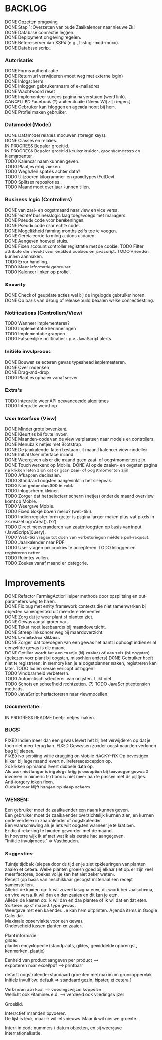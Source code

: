 # BACKLOG

DONE Opzetten omgeving  
DONE Stap 1: Overzetten van oude Zaaikalender naar nieuwe Zk!  
DONE Database connectie leggen.  
DONE Deployment omgeving regelen.  
DONE Betere server dan XSP4 (e.g., fastcgi-mod-mono).  
DONE Database script.

### Autorisatie:
DONE Forms authenticatie  
DONE Return url verwijderen (moet weg met externe login)  
DONE Inlogscherm  
DONE Inloggen gebruikersnaam of e-mailadres  
DONE Wachtwoord reset  
DONE Implementeer succes pagina na versturen (werd link).  
CANCELLED Facebook (?) authenticatie (Neen. Wij zijn tegen.)  
DONE Gebruiker kan inloggen en agenda hoort bij hem.  
DONE Profiel maken gebruiker.  

### Datamodel (Model)  
DONE Datamodel relaties inbouwen (foreign keys).  
DONE Classes en relaties.  
IN PROGRESS Bepalen groeitijd.  
IN PROGRESS Bepalen groeitijd keukenkruiden, groenbemesters en kiemgroenten.  
TODO Kalendar naam kunnen geven.  
TODO Plaatjes erbij zoeken.  
TODO Weghalen spaties achter data?  
TODO Uitzoeken kilogrammen en grondtypes (FutDev).  
TODO Splitsen repositories.  
TODO Maand moet over jaar kunnen tillen.  

### Business logic (Controllers)
DONE van zaai- en oogstmaand naar view en vice versa.  
DONE 'echte' businesslogic laag toegevoegd met managers.  
DONE Pseudo code voor berekeningen.  
DONE Pseudo code naar echte code.  
DONE Mogelijkheid farming months zelfs toe te voegen.  
DONE Gerelateerde farming actions updaten.  
DONE Aangeven hoeveel stuks.  
DONE Fixen account controller registratie met de cookie.
TODO Filter attribute die checkt voor enabled cookies en javascript.
TODO Vrienden kunnen aanmaken.  
TODO Error handling.  
TODO Meer informatie gebruiker.  
TODO Kalender linken op profiel.  

### Security
DONE Check of geupdate acties wel bij de ingelogde gebruiker horen.  
DONE Op basis van debug of release build bepalen welke connectiestring.  

### Notifications (Controllers/View)
TODO Wanneer implementeren?  
TODO Implementatie herinneringen  
TODO Implementatie grappen  
TODO Fatsoenlijke notificaties i.p.v. JavaScript alerts.  

### Initiële invulproces
DONE Bouwen selecteren gewas typeahead implementeren.   
DONE Over nadenken  
DONE Drag-and-drop.   
TODO Plaatjes ophalen vanaf server  

### Extra's
TODO Integratie weer API geavanceerde algoritmes  
TODO Integratie webshop  

### User Interface (View)
DONE Minder grote bovenkant.  
DONE Kleurtjes bij foute invoer.  
DONE Maanden-code van de view verplaatsen naar models en controllers.  
DONE Menubalk netjes met Bootstrap.  
DONE De jaarkalender laten bestaan uit maand kalender view modellen.  
DONE Initial User interface maand.  
DONE Weergeven als er die maand geen zaai- of oogstmomenten zijn.  
DONE Touch werkend op Mobile.
DONE Al op de zaaien- en oogsten pagina na klikken laten zien dat er geen zaai- of oogstmomenten zijn.  
TODO Afkappen decimalen.  
TODO Standaard oogsten aangevinkt in het sleepvak.  
TODO Niet groter dan 999 in veld.  
TODO Inlogscherm kleiner.  
TODO Zorgen dat het selecteer scherm (netjes) onder de maand overview komt op Mobile.  
TODO Weergave Mobile.  
TODO Fixed blokje boven menu? (web-tiki).  
TODO Indien register form groter is pagina langer maken plus wat pixels in zk.resizeLoginArea(). (??)  
TODO Direct meeveranderen van zaaien/oogsten op basis van input (JavaScript/jQuery).  
TODO Web-tiki vragen tot doen van verbeteringen middels pull-request. 
TODO Jaarkalender naar PDF.  
TODO User vragen om cookies te accepteren.
TODO Inloggen en registreren netter.  
TODO Ruimtes vullen.  
TODO Zoeken vanaf maand en categorie.  

# Improvements
DONE Refactor FarmingActionHelper methode door opsplitsing en out-parameters weg te halen.  
DONE Fix bug met entity framework contexts die niet samenwerken bij objecten samengesteld uit meerdere elementen.  
DONE Zorg dat je weer plant of planten ziet.  
DONE Gewas aantal groter vak.  
DONE Tekst moet leesbaarder bij maandoverzicht.  
DONE Streep linksonder weg bij maandoverzicht.  
DONE E-mailadres klikbaar.  
DONE Zorgen dat toevoegen van een gewas het aantal ophoogt indien er al eenzelfde gewas is die maand.  
DONE Optillen wordt het een zaadje (bij zaaien) of een zeis (bij oogsten).(gekozen voor plant bij oogsten, misschien anders) 
DONE Gebruiker hoeft niet te registreren: in memory kan je al oogstplanner maken, registreren kan later. 
TODO Indien sessie verloopt uitloggen!  
TODO Vindbaarheid verbeteren.  
TODO Automatisch selecteren van oogsten. Lukt niet.  
TODO Schots en scheefheid rechtzetten. (?) 
TODO JavaScript extension methods.  
TODO JavaScript herfactoreren naar viewmodellen.  

### Documentatie:
IN PROGRESS README beetje netjes maken.  

### BUGS:
FIXED Indien meer dan een gewas levert het bij het verwijderen op dat je toch niet meer terug kan.
FIXED Gewassen zonder oogstmaanden vertonen bug bij slepen.  
FIXED No scrolling while dragging on Mobile
HACKY-FIX Op bevestigen kliken bij lege maand levert nullreferencexception op.  
2x klikken op maand levert dubbele data op.  
Als user niet langer is ingelogd krijg je exception bij toevoegen gewas
0 invoeren in numeric text box is niet meer aan te passen met de pijltjes.  
Anti-forgery token fixen.  
Oude invoer blijft hangen op sleep scherm.  

### WENSEN:
Een gebruiker moet de zaaikalender een naam kunnen geven.  
Een gebruiker moet de zaaikalender overzichtelijk kunnen zien, en kunnen onderverdelen in zaaikalender of oogstkalender.  
Een waarschuwing als je iets wilt oogsten wanneer je te laat ben.  
Er dient rekening te houden geworden met de maand.  
In hoeverre wijk ik af met wat ik als eerste had aangegeven.  
"Initiele invulproces." => Vasthouden.  

### Suggesties:
Tuintje tijdbalk (slepen door de tijd en je ziet opkleuringen van planten, zaaien et cetera. 
Welke planten groeien goed bij elkaar (let op: er zijn veel meer factoren, boeken vol,je kan het niet zeker weten).  
Recept (op basis van beschikbaar geoogst materiaal een recept samenstellen).  
Allebei de kanten op: ik wil zoveel lasagna eten, dit wordt het zaaischema, en vice versa, ik wil dan en dan zaaien en dit kan je eten.  
Allebei de kanten op: ik wil dan en dan planten of ik wil dat en dat eten.  
Sorteren op of maand, type gewas.  
Weergave met een kalender. Je kan hem uitprinten. Agenda items in Google Calendar.  
Maximale oppervlakte voor een gewas.  
Onderscheid tussen planten en zaaien.  

Plant informatie:  
gildes  
planten encyclopedie (standplaats, gildes, gemiddelde opbrengst, kenmerken, plaatje)  

Eenheid van product aangeven per product -->  
exporteren naar excel/pdf --> printbaar  

default oogstkalender standaard groenten met maximum grondoppervlak  
Initiele invulflow: default => standaard gezin, hipster, et cetera ?  

Verbinden aan kcal --> voedingswijzer koppelen  
Wellicht ook vitamines e.d. --> verdeeld ook voedingswijzer  

Groeitijd.  

Interactief maanden opvoeren.  
De lijst is leuk, maar ik wil iets nieuws. Maar ik wil nieuwe groente.  

Intern in code nummers / datum objecten, en bij weergave internationalisatie.  
